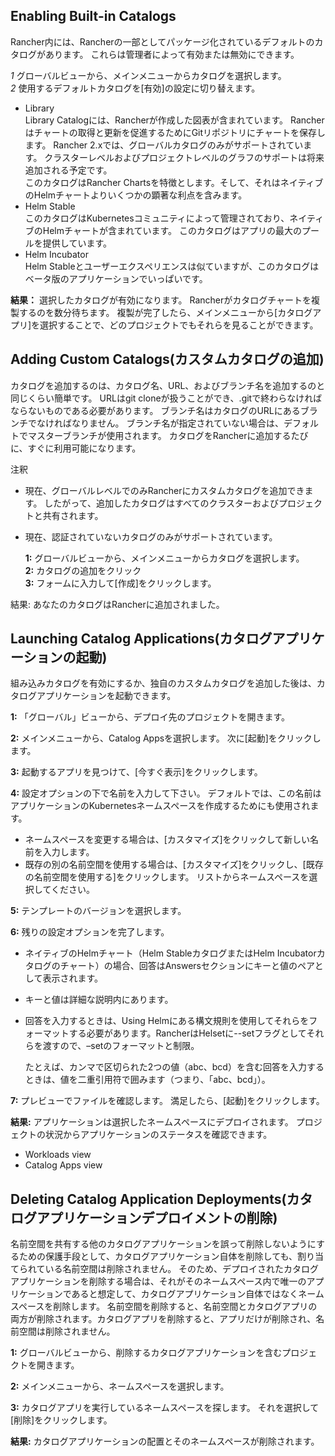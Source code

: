 ## Enabling Built-in Catalogs

Rancher内には、Rancherの一部としてパッケージ化されているデフォルトのカタログがあります。 これらは管理者によって有効または無効にできます。

*1* グローバルビューから、メインメニューからカタログを選択します。  
*2* 使用するデフォルトカタログを[有効]の設定に切り替えます。

* Library  
Library Catalogには、Rancherが作成した図表が含まれています。 Rancherはチャートの取得と更新を促進するためにGitリポジトリにチャートを保存します。 Rancher 2.xでは、グローバルカタログのみがサポートされています。 クラスターレベルおよびプロジェクトレベルのグラフのサポートは将来追加される予定です。   
このカタログはRancher Chartsを特徴とします。そして、それはネイティブのHelmチャートよりいくつかの顕著な利点を含みます。
* Helm Stable  
このカタログはKubernetesコミュニティによって管理されており、ネイティブのHelmチャートが含まれています。 このカタログはアプリの最大のプールを提供しています。
* Helm Incubator  
Helm Stableとユーザーエクスペリエンスは似ていますが、このカタログはベータ版のアプリケーションでいっぱいです。

**結果：** 選択したカタログが有効になります。 Rancherがカタログチャートを複製するのを数分待ちます。 複製が完了したら、メインメニューから[カタログアプリ]を選択することで、どのプロジェクトでもそれらを見ることができます。

## Adding Custom Catalogs(カスタムカタログの追加)

カタログを追加するのは、カタログ名、URL、およびブランチ名を追加するのと同じくらい簡単です。 URLはgit cloneが扱うことができ、.gitで終わらなければならないものである必要があります。 ブランチ名はカタログのURLにあるブランチでなければなりません。 ブランチ名が指定されていない場合は、デフォルトでマスターブランチが使用されます。 カタログをRancherに追加するたびに、すぐに利用可能になります。

注釈

* 現在、グローバルレベルでのみRancherにカスタムカタログを追加できます。 したがって、追加したカタログはすべてのクラスターおよびプロジェクトと共有されます。
* 現在、認証されていないカタログのみがサポートされています。

    **1:** グローバルビューから、メインメニューからカタログを選択します。  
    **2:** カタログの追加をクリック  
    **3:** フォームに入力して[作成]をクリックします。


結果: あなたのカタログはRancherに追加されました。

## Launching Catalog Applications(カタログアプリケーションの起動)

組み込みカタログを有効にするか、独自のカスタムカタログを追加した後は、カタログアプリケーションを起動できます。

**1:** 「グローバル」ビューから、デプロイ先のプロジェクトを開きます。

**2:** メインメニューから、Catalog Appsを選択します。 次に[起動]をクリックします。

**3:** 起動するアプリを見つけて、[今すぐ表示]をクリックします。

**4:** 設定オプションの下で名前を入力して下さい。 デフォルトでは、この名前はアプリケーションのKubernetesネームスペースを作成するためにも使用されます。  
* ネームスペースを変更する場合は、[カスタマイズ]をクリックして新しい名前を入力します。
* 既存の別の名前空間を使用する場合は、[カスタマイズ]をクリックし、[既存の名前空間を使用する]をクリックします。 リストからネームスペースを選択してください。  

**5:** テンプレートのバージョンを選択します。

**6:** 残りの設定オプションを完了します。
* ネイティブのHelmチャート（Helm StableカタログまたはHelm Incubatorカタログのチャート）の場合、回答はAnswersセクションにキーと値のペアとして表示されます。
* キーと値は詳細な説明内にあります。
* 回答を入力するときは、Using Helmにある構文規則を使用してそれらをフォーマットする必要があります。RancherはHelsetに--setフラグとしてそれらを渡すので、–setのフォーマットと制限。  

    たとえば、カンマで区切られた2つの値（abc、bcd）を含む回答を入力するときは、値を二重引用符で囲みます（つまり、「abc、bcd」）。

**7:** プレビューでファイルを確認します。 満足したら、[起動]をクリックします。

**結果:** アプリケーションは選択したネームスペースにデプロイされます。 プロジェクトの状況からアプリケーションのステータスを確認できます。

* Workloads view
* Catalog Apps view

## Deleting Catalog Application Deployments(カタログアプリケーションデプロイメントの削除)

名前空間を共有する他のカタログアプリケーションを誤って削除しないようにするための保護手段として、カタログアプリケーション自体を削除しても、割り当てられている名前空間は削除されません。 そのため、デプロイされたカタログアプリケーションを削除する場合は、それがそのネームスペース内で唯一のアプリケーションであると想定して、カタログアプリケーション自体ではなくネームスペースを削除します。 名前空間を削除すると、名前空間とカタログアプリの両方が削除されます。カタログアプリを削除すると、アプリだけが削除され、名前空間は削除されません。

**1:** グローバルビューから、削除するカタログアプリケーションを含むプロジェクトを開きます。

**2:** メインメニューから、ネームスペースを選択します。

**3:** カタログアプリを実行しているネームスペースを探します。 それを選択して[削除]をクリックします。

**結果:** カタログアプリケーションの配置とそのネームスペースが削除されます。